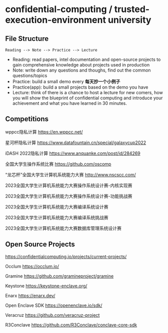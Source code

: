 # confidential-computing / trusted-execution-environment university

## File Structure 

```
Reading --> Note --> Practice --> Lecture 
```

- Reading: read papers, intel documentation and open-source projects to gain comprehensive knowledge about projects used in production
- Note: write down any questions and thoughs, find out the common questions/topics  
- Practice: build a small demo every **每天抄一个小例子**
- Practice(app): build a small projects based on the demo you have 
- Lecture: think of there is a chance to host a lecture for new comers, how you will show the blueprint of confidential computing and introduce your achievement and what you have learned in 30 minutes.  


## Competitions 

wppcc隐私计算 https://en.wppcc.net/

星河杯隐私计算 https://www.datafountain.cn/special/galaxycup2022

iDASH 2022隐私计算 https://www.anquanke.com/post/id/284269

全国大学生操作系统比赛 https://github.com/oscomp

“龙芯杯”全国大学生计算机系统能力大赛 http://www.nscscc.com/

2023全国大学生计算机系统能力大赛操作系统设计赛-内核实现赛

2023全国大学生计算机系统能力大赛操作系统设计赛-功能挑战赛

2023全国大学生计算机系统能力大赛编译系统设计赛

2023全国大学生计算机系统能力大赛编译系统挑战赛

2023全国大学生计算机系统能力大赛数据库管理系统设计赛

## Open Source Projects 

<https://confidentialcomputing.io/projects/current-projects/>

Occlum https://occlum.io/

Gramine https://github.com/gramineproject/gramine

Keystone https://keystone-enclave.org/

Enarx https://enarx.dev/

Open Enclave SDK https://openenclave.io/sdk/

Veracruz https://github.com/veracruz-project

R3Conclave https://github.com/R3Conclave/conclave-core-sdk


